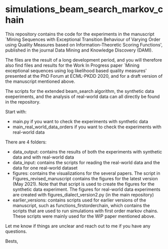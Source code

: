 # simulations_beam_search_markov_chain

This repository contains the code for the experiments in the manuscript `Mining Sequences with Exceptional Transition Behaviour of Varying Order using Quality Measures based on Information-Theoretic Scoring Functions', published in the journal Data Mining and Knowledge Discovery (DAMI).

The files are the result of a long development period, and you will therefore also find files and results for the Work In Progress paper `Mining exceptional sequences using log likelihood based quality measures' presented at the PhD Forum at ECML-PKDD 2020, and for a draft version of the manuscript mentioned above.

The scripts for the extended beam_search algorithm, the synthetic data exeperiments, and the analysis of real-world data can all directly be found in the repository.

Start with:

- main.py if you want to check the experiments with synthetic data
- main_real_world_data_orders if you want to check the experiments with real-world data

There are 4 folders:

- data_output: contains the results of both the experiments with synthetic data and with real-world data
- data_input: contains the scripts for reading the real-world data and the data for one real-world dataset
- figures: contains the visualizations for the several papers. The script in Figures_revised_manuscript contains the figures for the latest version (May 2021). Note that that script is used to create the figures for the synthetic data experiment. The figures for real-world data experiments are created with figures_dialect_version2.py (in the main repository)
- earlier_versions: contains scripts used for earlier versions of the manuscript, such as functions_firstorderchain, which contains the scripts that are used to run simulations with first order markov chains. These scripts were mainly used for the WIP paper mentioned above.

Let me know if things are unclear and reach out to me if you have any questions.

Bests,
